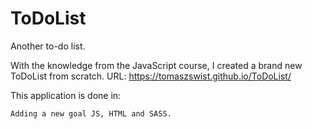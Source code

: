 # ToDoList
Another to-do list.

With the knowledge from the JavaScript course, I created a brand new ToDoList from scratch.
URL: https://tomaszswist.github.io/ToDoList/

This application is done in:

    Adding a new goal JS, HTML and SASS. 
